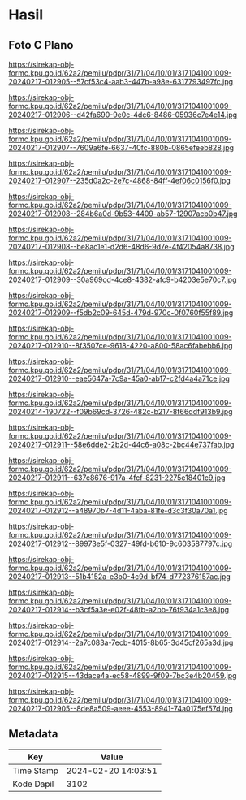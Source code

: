 # Hasil

## Foto C Plano

https://sirekap-obj-formc.kpu.go.id/62a2/pemilu/pdpr/31/71/04/10/01/3171041001009-20240217-012905--57cf53c4-aab3-447b-a98e-6317793497fc.jpg

https://sirekap-obj-formc.kpu.go.id/62a2/pemilu/pdpr/31/71/04/10/01/3171041001009-20240217-012906--d42fa690-9e0c-4dc6-8486-05936c7e4e14.jpg

https://sirekap-obj-formc.kpu.go.id/62a2/pemilu/pdpr/31/71/04/10/01/3171041001009-20240217-012907--7609a6fe-6637-40fc-880b-0865efeeb828.jpg

https://sirekap-obj-formc.kpu.go.id/62a2/pemilu/pdpr/31/71/04/10/01/3171041001009-20240217-012907--235d0a2c-2e7c-4868-84ff-4ef06c0156f0.jpg

https://sirekap-obj-formc.kpu.go.id/62a2/pemilu/pdpr/31/71/04/10/01/3171041001009-20240217-012908--284b6a0d-9b53-4409-ab57-12907acb0b47.jpg

https://sirekap-obj-formc.kpu.go.id/62a2/pemilu/pdpr/31/71/04/10/01/3171041001009-20240217-012908--be8ac1e1-d2d6-48d6-9d7e-4f42054a8738.jpg

https://sirekap-obj-formc.kpu.go.id/62a2/pemilu/pdpr/31/71/04/10/01/3171041001009-20240217-012909--30a969cd-4ce8-4382-afc9-b4203e5e70c7.jpg

https://sirekap-obj-formc.kpu.go.id/62a2/pemilu/pdpr/31/71/04/10/01/3171041001009-20240217-012909--f5db2c09-645d-479d-970c-0f0760f55f89.jpg

https://sirekap-obj-formc.kpu.go.id/62a2/pemilu/pdpr/31/71/04/10/01/3171041001009-20240217-012910--8f3507ce-9618-4220-a800-58ac6fabebb6.jpg

https://sirekap-obj-formc.kpu.go.id/62a2/pemilu/pdpr/31/71/04/10/01/3171041001009-20240217-012910--eae5647a-7c9a-45a0-ab17-c2fd4a4a71ce.jpg

https://sirekap-obj-formc.kpu.go.id/62a2/pemilu/pdpr/31/71/04/10/01/3171041001009-20240214-190722--f09b69cd-3726-482c-b217-8f66ddf913b9.jpg

https://sirekap-obj-formc.kpu.go.id/62a2/pemilu/pdpr/31/71/04/10/01/3171041001009-20240217-012911--58e6dde2-2b2d-44c6-a08c-2bc44e737fab.jpg

https://sirekap-obj-formc.kpu.go.id/62a2/pemilu/pdpr/31/71/04/10/01/3171041001009-20240217-012911--637c8676-917a-4fcf-8231-2275e18401c9.jpg

https://sirekap-obj-formc.kpu.go.id/62a2/pemilu/pdpr/31/71/04/10/01/3171041001009-20240217-012912--a48970b7-4d11-4aba-81fe-d3c3f30a70a1.jpg

https://sirekap-obj-formc.kpu.go.id/62a2/pemilu/pdpr/31/71/04/10/01/3171041001009-20240217-012912--89973e5f-0327-49fd-b610-9c603587797c.jpg

https://sirekap-obj-formc.kpu.go.id/62a2/pemilu/pdpr/31/71/04/10/01/3171041001009-20240217-012913--51b4152a-e3b0-4c9d-bf74-d772376157ac.jpg

https://sirekap-obj-formc.kpu.go.id/62a2/pemilu/pdpr/31/71/04/10/01/3171041001009-20240217-012914--b3cf5a3e-e02f-48fb-a2bb-76f934a1c3e8.jpg

https://sirekap-obj-formc.kpu.go.id/62a2/pemilu/pdpr/31/71/04/10/01/3171041001009-20240217-012914--2a7c083a-7ecb-4015-8b65-3d45cf265a3d.jpg

https://sirekap-obj-formc.kpu.go.id/62a2/pemilu/pdpr/31/71/04/10/01/3171041001009-20240217-012915--43dace4a-ec58-4899-9f09-7bc3e4b20459.jpg

https://sirekap-obj-formc.kpu.go.id/62a2/pemilu/pdpr/31/71/04/10/01/3171041001009-20240217-012905--8de8a509-aeee-4553-8941-74a0175ef57d.jpg


## Metadata

| Key        | Value               |
| ---------- | ------------------- |
| Time Stamp | 2024-02-20 14:03:51 |
| Kode Dapil | 3102                |




